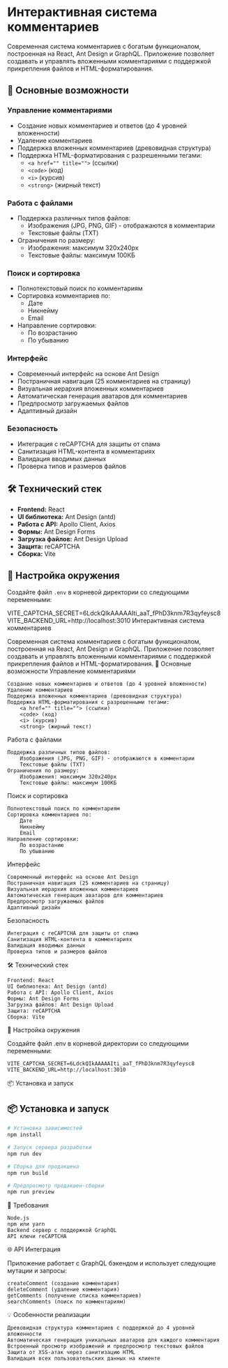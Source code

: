 # Интерактивная система комментариев

Современная система комментариев с богатым функционалом, построенная на React, Ant Design и GraphQL. Приложение позволяет создавать и управлять вложенными комментариями с поддержкой прикрепления файлов и HTML-форматирования.

## 🚀 Основные возможности

### Управление комментариями

- Создание новых комментариев и ответов (до 4 уровней вложенности)
- Удаление комментариев
- Поддержка вложенных комментариев (древовидная структура)
- Поддержка HTML-форматирования с разрешенными тегами:
  - `<a href="" title="">` (ссылки)
  - `<code>` (код)
  - `<i>` (курсив)
  - `<strong>` (жирный текст)

### Работа с файлами

- Поддержка различных типов файлов:
  - Изображения (JPG, PNG, GIF) - отображаются в комментарии
  - Текстовые файлы (TXT)
- Ограничения по размеру:
  - Изображения: максимум 320x240px
  - Текстовые файлы: максимум 100КБ

### Поиск и сортировка

- Полнотекстовый поиск по комментариям
- Сортировка комментариев по:
  - Дате
  - Никнейму
  - Email
- Направление сортировки:
  - По возрастанию
  - По убыванию

### Интерфейс

- Современный интерфейс на основе Ant Design
- Постраничная навигация (25 комментариев на страницу)
- Визуальная иерархия вложенных комментариев
- Автоматическая генерация аватаров для комментариев
- Предпросмотр загружаемых файлов
- Адаптивный дизайн

### Безопасность

- Интеграция с reCAPTCHA для защиты от спама
- Санитизация HTML-контента в комментариях
- Валидация вводимых данных
- Проверка типов и размеров файлов

## 🛠️ Технический стек

- **Frontend:** React
- **UI библиотека:** Ant Design (antd)
- **Работа с API:** Apollo Client, Axios
- **Формы:** Ant Design Forms
- **Загрузка файлов:** Ant Design Upload
- **Защита:** reCAPTCHA
- **Сборка:** Vite

## 🔧 Настройка окружения

Создайте файл `.env` в корневой директории со следующими переменными:

VITE_CAPTCHA_SECRET=6LdckQIkAAAAAIti_aaT_fPhD3knm7R3qyfeysc8 VITE_BACKEND_URL=http://localhost:3010
Интерактивная система комментариев

Современная система комментариев с богатым функционалом, построенная на React, Ant Design и GraphQL. Приложение позволяет создавать и управлять вложенными комментариями с поддержкой прикрепления файлов и HTML-форматирования.
🚀 Основные возможности
Управление комментариями

    Создание новых комментариев и ответов (до 4 уровней вложенности)
    Удаление комментариев
    Поддержка вложенных комментариев (древовидная структура)
    Поддержка HTML-форматирования с разрешенными тегами:
        <a href="" title=""> (ссылки)
        <code> (код)
        <i> (курсив)
        <strong> (жирный текст)

Работа с файлами

    Поддержка различных типов файлов:
        Изображения (JPG, PNG, GIF) - отображаются в комментарии
        Текстовые файлы (TXT)
    Ограничения по размеру:
        Изображения: максимум 320x240px
        Текстовые файлы: максимум 100КБ

Поиск и сортировка

    Полнотекстовый поиск по комментариям
    Сортировка комментариев по:
        Дате
        Никнейму
        Email
    Направление сортировки:
        По возрастанию
        По убыванию

Интерфейс

    Современный интерфейс на основе Ant Design
    Постраничная навигация (25 комментариев на страницу)
    Визуальная иерархия вложенных комментариев
    Автоматическая генерация аватаров для комментариев
    Предпросмотр загружаемых файлов
    Адаптивный дизайн

Безопасность

    Интеграция с reCAPTCHA для защиты от спама
    Санитизация HTML-контента в комментариях
    Валидация вводимых данных
    Проверка типов и размеров файлов

🛠️ Технический стек

    Frontend: React
    UI библиотека: Ant Design (antd)
    Работа с API: Apollo Client, Axios
    Формы: Ant Design Forms
    Загрузка файлов: Ant Design Upload
    Защита: reCAPTCHA
    Сборка: Vite

🔧 Настройка окружения

Создайте файл .env в корневой директории со следующими переменными:

```
VITE_CAPTCHA_SECRET=6LdckQIkAAAAAIti_aaT_fPhD3knm7R3qyfeysc8
VITE_BACKEND_URL=http://localhost:3010
```

📦 Установка и запуск

## 📦 Установка и запуск

```bash
# Установка зависимостей
npm install

# Запуск сервера разработки
npm run dev
```

```bash
# Сборка для продакшена
npm run build

# Предпросмотр продакшен-сборки
npm run preview
```

🔑 Требования

    Node.js
    npm или yarn
    Backend сервер с поддержкой GraphQL
    API ключи reCAPTCHA

🌐 API Интеграция

Приложение работает с GraphQL бэкендом и использует следующие мутации и запросы:

    createComment (создание комментария)
    deleteComment (удаление комментария)
    getComments (получение списка комментариев)
    searchComments (поиск по комментариям)

💡 Особенности реализации

    Древовидная структура комментариев с поддержкой до 4 уровней вложенности
    Автоматическая генерация уникальных аватаров для каждого комментария
    Встроенный просмотр изображений и предпросмотр текстовых файлов
    Защита от XSS-атак через санитизацию HTML
    Валидация всех пользовательских данных на клиенте
